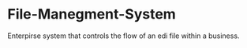 # File-Manegment-System

Enterpirse system that controls the flow of an edi file within a business. 
